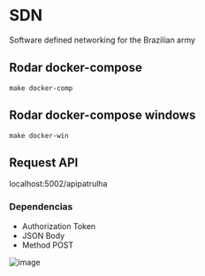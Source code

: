 # SDN
Software defined networking for the Brazilian army

## Rodar docker-compose
```
make docker-comp
```

## Rodar docker-compose windows 

```
make docker-win
```

## Request API 

localhost:5002/apipatrulha

### Dependencias 

- Authorization Token
- JSON Body
- Method POST

![image](https://user-images.githubusercontent.com/48387196/139358942-6cbe576b-a214-41c7-8d46-779e31c735fb.png)
